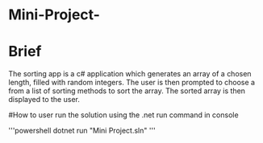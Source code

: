 # Mini-Project-

# Brief
The sorting app is a c# application which generates an array of a chosen length, filled with random integers. The user is then prompted
to choose a from a list of sorting methods to sort the array. The sorted array is then displayed to the user.

#How to user
run the solution using the .net run command in console

'''powershell
dotnet run "Mini Project.sln"
'''
